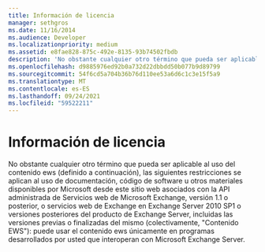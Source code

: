 ```yaml
---
title: Información de licencia
manager: sethgros
ms.date: 11/16/2014
ms.audience: Developer
ms.localizationpriority: medium
ms.assetid: e8fae828-875c-492e-8135-93b74502fbdb
description: 'No obstante cualquier otro término que pueda ser aplicable al uso del contenido ews (definido a continuación), las siguientes restricciones se aplican al uso de documentación, código de software u otros materiales disponibles por Microsoft desde este sitio web asociados con la API administrada de Servicios web de Microsoft Exchange, versión 1.1 o posterior, o servicios web de Exchange en Exchange Server 2010 Sp1 o versiones posteriores del producto de Exchange Server, incluidas las versiones previas o finalizadas del mismo (colectivamente, contenido EWS): puede usar el contenido ews únicamente en programas desarrollados por usted que interoperan con Microsoft Exchange Server.'
ms.openlocfilehash: d9885976ed92b0a732d22dbbdd50b077b9d89799
ms.sourcegitcommit: 54f6cd5a704b36b76d110ee53a6d6c1c3e15f5a9
ms.translationtype: MT
ms.contentlocale: es-ES
ms.lasthandoff: 09/24/2021
ms.locfileid: "59522211"
---
```

# <a name="license-information"></a>Información de licencia

No obstante cualquier otro término que pueda ser aplicable al uso del contenido ews (definido a continuación), las siguientes restricciones se aplican al uso de documentación, código de software u otros materiales disponibles por Microsoft desde este sitio web asociados con la API administrada de Servicios web de Microsoft Exchange, versión 1.1 o posterior, o servicios web de Exchange en Exchange Server 2010 SP1 o versiones posteriores del producto de Exchange Server, incluidas las versiones previas o finalizadas del mismo (colectivamente, "Contenido EWS"): puede usar el contenido ews únicamente en programas desarrollados por usted que interoperan con Microsoft Exchange Server.
  

